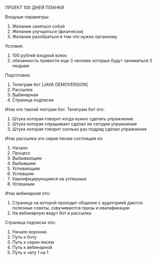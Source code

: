 ПРОЕКТ 100 ДНЕЙ ПЛАНКИ

Входные параметры:
1) Желание заняться собой
2) Желание улучшиться (физически)
3) Желание разобраться в том что нужно организму

Условия:
1) 100 рублей входной взнос
2) обязанность привести еще 3 человек которые будут заниматься 3 людьми

Подготовка:
1) Телеграм бот [JAVA DEMOVERSION]
2) Рассылка
3) Выбинарная
4) Страница подписки

Итак кто такоей телграм бот.
Телеграм бот это:
1) Штука которая говорит когда нужно сделать упражнение
2) Штука которая спрашивает сделал ли сегодня упражнение
3) Штука которая говорит сколько раз подряд сделал упражнение

Итак рассылка это серия писем состоящяя из:
1) Начало
2) Процесс
3) Выбывающим
4) Выбывшим
5) Успевающим
6) Успевшим
7) Квалифицирующимся на успешных
7) Успешным

Итак вебинарная это:
1) Страница на которой проходит общение с аудиторией даются полезные советы, озвучиваются призы и квалификации
2) На вебинарную ведут бот и рассылка

Страница подписки это:
1) Начало воронки.
2) Путь к боту
3) Путь к серии писем
4) Путь к вебинарной
5) Путь к чату 1 на 1